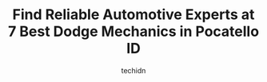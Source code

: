---
layout: ampstory
image: https://images.unsplash.com/photo-1610205296127-02e7366806e4?ixlib=rb-4.0.3&ixid=MnwxMjA3fDB8MHxwaG90by1wYWdlfHx8fGVufDB8fHx8&auto=format&fit=crop&w=640&h=853&q=80
author: techidn
featured: false
description: When it comes to finding reliable automotive experts in Pocatello ID, USA, look no further than the 7 best Dodge Mechanic in the area. With their exceptional skills and dedication to providi
title: Find Reliable Automotive Experts at 7 Best Dodge Mechanics in Pocatello ID
cover:
   title: Find Reliable Automotive Experts at 7 Best Dodge Mechanics in Pocatello ID
   subtitle: Rickpate
   background: https://images.unsplash.com/photo-1610205296127-02e7366806e4?ixlib=rb-4.0.3&ixid=MnwxMjA3fDB8MHxwaG90by1wYWdlfHx8fGVufDB8fHx8&auto=format&fit=crop&w=640&h=853&q=80

pages: 
 - layout: thirds
   top: <h1>#1 Master AutoTech</h1>
   bottom: "<p>Master muffler has quickly become our go to mechanic in Pocatello. My wife and I (unfortunately) have had some car troubles this year, and every-time we go to master muff</p>"
   background: https://www.knot35.com/toplist/wp-content/uploads/2023/06/best-dodge-mechanic-1-in-pocatello-id-1685838516.jpeg
   backgroundblur: true
 - layout: thirds
   top: <h1>#2 Manic Mechanic</h1>
   bottom: "<p>450 N Main St, Pocatello, ID 83204, United States</p>"
   background: https://www.knot35.com/toplist/wp-content/uploads/2023/06/best-dodge-mechanic-2-in-pocatello-id-1685838516.jpeg
   cta:
      link: https://www.knot35.com/toplist/find-reliable-automotive-experts-at-7-best-dodge-mechanics-in-pocatello-id/
      text: Find Reliable Automotive Experts at 7 Best Dodge Mechanics in Pocatello ID
 - layout: thirds
   top: <h1>#3 Sun Power Automotive</h1>
   bottom: "<p>275 McKinley Ave, Pocatello, ID 83201, United States</p>"
   background: https://www.knot35.com/toplist/wp-content/uploads/2023/06/best-dodge-mechanic-3-in-pocatello-id-1685838516.jpeg
   cta:
      link: https://www.knot35.com/toplist/find-reliable-automotive-experts-at-7-best-dodge-mechanics-in-pocatello-id/
      text: Find Reliable Automotive Experts at 7 Best Dodge Mechanics in Pocatello ID
 - layout: thirds
   top: <h1>#4 Coreys Auto Works</h1>
   bottom: "<p>407 E Gould St, Pocatello, ID 83201, United States</p>"
   background: https://images.unsplash.com/photo-1533735380053-eb8d0759b24a?ixlib=rb-4.0.3&ixid=MnwxMjA3fDB8MHxwaG90by1wYWdlfHx8fGVufDB8fHx8&auto=format&fit=crop&w=640&h=853&q=80
   cta:
      link: https://www.knot35.com/toplist/find-reliable-automotive-experts-at-7-best-dodge-mechanics-in-pocatello-id/
      text: Find Reliable Automotive Experts at 7 Best Dodge Mechanics in Pocatello ID
 - layout: thirds
   top: <h1>#5 Doctor Ds Auto Clinic</h1>
   bottom: "<p>777 Wilson Ave, Pocatello, ID 83201, United States</p>"
   background: https://images.unsplash.com/photo-1574169208507-84376144848b?ixlib=rb-4.0.3&ixid=MnwxMjA3fDB8MHxwaG90by1wYWdlfHx8fGVufDB8fHx8&auto=format&fit=crop&w=640&h=853&q=80
   cta:
      link: https://www.knot35.com/toplist/find-reliable-automotive-experts-at-7-best-dodge-mechanics-in-pocatello-id/
      text: Find Reliable Automotive Experts at 7 Best Dodge Mechanics in Pocatello ID
 - layout: thirds
   top: <h1>#6 Master Mechanix</h1>
   bottom: "<p>625 N Main St, Pocatello, ID 83204, United States</p>"
   background: https://images.unsplash.com/photo-1462556791646-c201b8241a94?ixlib=rb-4.0.3&ixid=MnwxMjA3fDB8MHxwaG90by1wYWdlfHx8fGVufDB8fHx8&auto=format&fit=crop&w=640&h=853&q=80
   cta:
      link: https://www.knot35.com/toplist/find-reliable-automotive-experts-at-7-best-dodge-mechanics-in-pocatello-id/
      text: Find Reliable Automotive Experts at 7 Best Dodge Mechanics in Pocatello ID
 - layout: thirds
   top: <h1>#7 Bisharat Automotive LLC</h1>
   bottom: "<p>308 S Main St, Pocatello, ID 83204, United States</p>"
   background: https://images.unsplash.com/photo-1488554378835-f7acf46e6c98?ixlib=rb-4.0.3&ixid=MnwxMjA3fDB8MHxwaG90by1wYWdlfHx8fGVufDB8fHx8&auto=format&fit=crop&w=640&h=853&q=80
   cta:
      link: https://www.knot35.com/toplist/find-reliable-automotive-experts-at-7-best-dodge-mechanics-in-pocatello-id/
      text: Find Reliable Automotive Experts at 7 Best Dodge Mechanics in Pocatello ID
 - layout: thirds
   middle: Continue reading...
   background: https://images.unsplash.com/photo-1527067829737-402993088e6b?ixlib=rb-4.0.3&ixid=MnwxMjA3fDB8MHxwaG90by1wYWdlfHx8fGVufDB8fHx8&auto=format&fit=crop&w=640&h=853&q=80
   cta:
      link: https://www.knot35.com/toplist/find-reliable-automotive-experts-at-7-best-dodge-mechanics-in-pocatello-id/
      text: Find Reliable Automotive Experts at 7 Best Dodge Mechanics in Pocatello ID
      
---